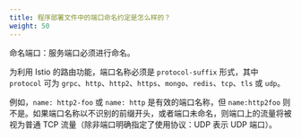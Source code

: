 ```yaml
---
title: 程序部署文件中的端口命名约定是怎么样的？
weight: 50
---
```


命名端口：服务端口必须进行命名。

为利用 Istio 的路由功能，端口名称必须是 `protocol-suffix` 形式，其中 `protocol` 可为 `grpc`、`http`、`http2`、`https`、`mongo`、`redis`、`tcp`、`tls` 或 `udp`。

例如，`name: http2-foo` 或 `name: http` 是有效的端口名称，但 `name:http2foo` 则不是。如果端口名称以不识别的前缀开头，或者端口未命名，则端口上的流量将被视为普通 TCP 流量（除非端口明确指定了使用协议：UDP 表示 UDP 端口）。